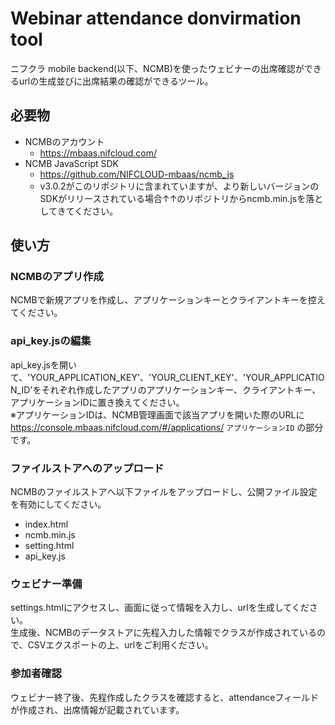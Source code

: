 # Webinar attendance donvirmation tool

ニフクラ mobile backend(以下、NCMB)を使ったウェビナーの出席確認ができるurlの生成並びに出席結果の確認ができるツール。

## 必要物

- NCMBのアカウント
    - https://mbaas.nifcloud.com/
- NCMB JavaScript SDK
    - https://github.com/NIFCLOUD-mbaas/ncmb_js
    - v3.0.2がこのリポジトリに含まれていますが、より新しいバージョンのSDKがリリースされている場合↑↑のリポジトリからncmb.min.jsを落としてきてください。

## 使い方

### NCMBのアプリ作成

NCMBで新規アプリを作成し、アプリケーションキーとクライアントキーを控えてください。

### api_key.jsの編集

api_key.jsを開いて、'YOUR_APPLICATION_KEY'、'YOUR_CLIENT_KEY'、'YOUR_APPLICATION_ID'をそれぞれ作成したアプリのアプリケーションキー、クライアントキー、アプリケーションIDに置き換えてください。  
※アプリケーションIDは、NCMB管理画面で該当アプリを開いた際のURLに https://console.mbaas.nifcloud.com/#/applications/ `アプリケーションID` の部分です。

### ファイルストアへのアップロード

NCMBのファイルストアへ以下ファイルをアップロードし、公開ファイル設定を有効にしてください。

- index.html
- ncmb.min.js
- setting.html
- api_key.js

### ウェビナー準備

settings.htmlにアクセスし、画面に従って情報を入力し、urlを生成してください。  
生成後、NCMBのデータストアに先程入力した情報でクラスが作成されているので、CSVエクスポートの上、urlをご利用ください。

### 参加者確認

ウェビナー終了後、先程作成したクラスを確認すると、attendanceフィールドが作成され、出席情報が記載されています。